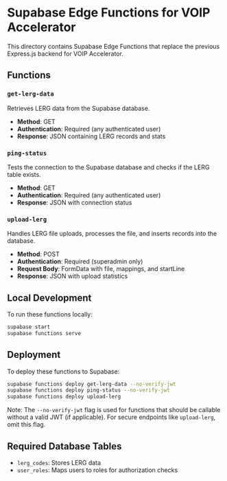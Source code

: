 # Supabase Edge Functions for VOIP Accelerator

This directory contains Supabase Edge Functions that replace the previous Express.js backend for VOIP Accelerator.

## Functions

### `get-lerg-data`

Retrieves LERG data from the Supabase database.

- **Method**: GET
- **Authentication**: Required (any authenticated user)
- **Response**: JSON containing LERG records and stats

### `ping-status`

Tests the connection to the Supabase database and checks if the LERG table exists.

- **Method**: GET
- **Authentication**: Required (any authenticated user)
- **Response**: JSON with connection status

### `upload-lerg`

Handles LERG file uploads, processes the file, and inserts records into the database.

- **Method**: POST
- **Authentication**: Required (superadmin only)
- **Request Body**: FormData with file, mappings, and startLine
- **Response**: JSON with upload statistics

## Local Development

To run these functions locally:

```bash
supabase start
supabase functions serve
```

## Deployment

To deploy these functions to Supabase:

```bash
supabase functions deploy get-lerg-data --no-verify-jwt
supabase functions deploy ping-status --no-verify-jwt
supabase functions deploy upload-lerg
```

Note: The `--no-verify-jwt` flag is used for functions that should be callable without a valid JWT (if applicable). For secure endpoints like `upload-lerg`, omit this flag.

## Required Database Tables

- `lerg_codes`: Stores LERG data
- `user_roles`: Maps users to roles for authorization checks

